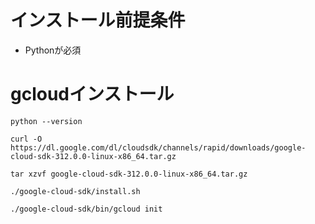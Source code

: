 # インストール前提条件
- Pythonが必須

# gcloudインストール
```
python --version

curl -O https://dl.google.com/dl/cloudsdk/channels/rapid/downloads/google-cloud-sdk-312.0.0-linux-x86_64.tar.gz

tar xzvf google-cloud-sdk-312.0.0-linux-x86_64.tar.gz

./google-cloud-sdk/install.sh

./google-cloud-sdk/bin/gcloud init
```
